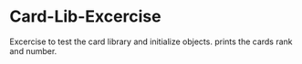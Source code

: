 # Card-Lib-Excercise
Excercise to test the card library and initialize objects. prints the cards rank and number.

